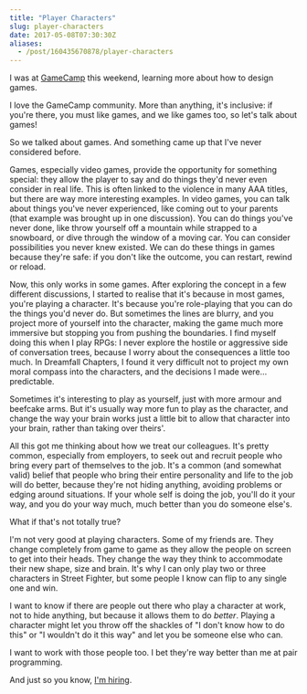 ```yaml
---
title: "Player Characters"
slug: player-characters
date: 2017-05-08T07:30:30Z
aliases:
  - /post/160435670878/player-characters
---
```


I was at [GameCamp][] this weekend, learning more about how to design games.

I love the GameCamp community. More than anything, it's inclusive: if you're there, you must like games, and we like games too, so let's talk about games!

So we talked about games. And something came up that I've never considered before.

Games, especially video games, provide the opportunity for something special: they allow the player to say and do things they'd never even consider in real life. This is often linked to the violence in many AAA titles, but there are way more interesting examples. In video games, you can talk about things you've never experienced, like coming out to your parents (that example was brought up in one discussion). You can do things you've never done, like throw yourself off a mountain while strapped to a snowboard, or dive through the window of a moving car. You can consider possibilities you never knew existed. We can do these things in games because they're safe: if you don't like the outcome, you can restart, rewind or reload.

<!--more-->

Now, this only works in some games. After exploring the concept in a few different discussions, I started to realise that it's because in most games, you're playing a character. It's because you're role-playing that you can do the things you'd never do. But sometimes the lines are blurry, and you project more of yourself into the character, making the game much more immersive but stopping you from pushing the boundaries. I find myself doing this when I play RPGs: I never explore the hostile or aggressive side of conversation trees, because I worry about the consequences a little too much. In Dreamfall Chapters, I found it very difficult not to project my own moral compass into the characters, and the decisions I made were… predictable.

Sometimes it's interesting to play as yourself, just with more armour and beefcake arms. But it's usually way more fun to play as the character, and change the way your brain works just a little bit to allow that character into your brain, rather than taking over theirs'.

All this got me thinking about how we treat our colleagues. It's pretty common, especially from employers, to seek out and recruit people who bring every part of themselves to the job. It's a common (and somewhat valid) belief that people who bring their entire personality and life to the job will do better, because they're not hiding anything, avoiding problems or edging around situations. If your whole self is doing the job, you'll do it your way, and you do your way much, much better than you do someone else's.

What if that's not totally true?

I'm not very good at playing characters. Some of my friends are. They change completely from game to game as they allow the people on screen to get into their heads. They change the way they think to accommodate their new shape, size and brain. It's why I can only play two or three characters in Street Fighter, but some people I know can flip to any single one and win.

I want to know if there are people out there who play a character at work, not to hide anything, but because it allows them to do _better_. Playing a character might let you throw off the shackles of "I don't know how to do this" or "I wouldn't do it this way" and let you be someone else who can.

I want to work with those people too. I bet they're way better than me at pair programming.

And just so you know, [I'm hiring][prodo.ai jobs].

[gamecamp]: https://gamecamp.org.uk/
[prodo.ai jobs]: https://prodo.ai/jobs
